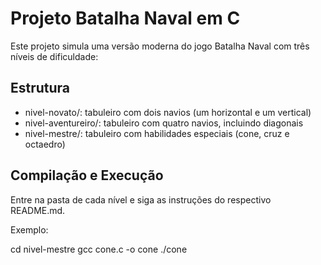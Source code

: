 # Projeto Batalha Naval em C

Este projeto simula uma versão moderna do jogo Batalha Naval com três níveis de dificuldade:

## Estrutura
- nivel-novato/: tabuleiro com dois navios (um horizontal e um vertical)
- nivel-aventureiro/: tabuleiro com quatro navios, incluindo diagonais
- nivel-mestre/: tabuleiro com habilidades especiais (cone, cruz e octaedro)

## Compilação e Execução
Entre na pasta de cada nível e siga as instruções do respectivo README.md.

Exemplo:

cd nivel-mestre
gcc cone.c -o cone
./cone